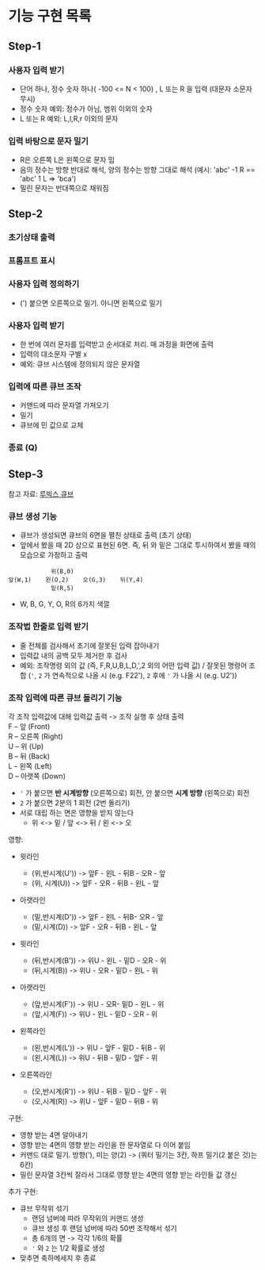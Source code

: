 # 기능 구현 목록

## Step-1
### 사용자 입력 받기
- 단어 하나, 정수 숫자 하나( -100 <= N < 100) , L 또는 R 을 입력 (대문자 소문자 무시)
- 정수 숫자 예외: 정수가 아님, 범위 이외의 숫자
- L 또는 R 예외: L,l,R,r 이외의 문자

### 입력 바탕으로 문자 밀기
- R은 오른쪽 L은 왼쪽으로 문자 밈
- 음의 정수는 방향 반대로 해석, 양의 정수는 방향 그대로 해석
  (예시: 'abc' -1 R == 'abc' 1 L => 'bca')
- 밀린 문자는 반대쪽으로 채워짐

## Step-2
### 초기상태 출력
### 프롬프트 표시
### 사용자 입력 정의하기

- (') 붙으면 오른쪽으로 밀기. 아니면 왼쪽으로 밀기

### 사용자 입력 받기

- 한 번에 여러 문자를 입력받고 순서대로 처리. 매 과정을 화면에 출력
- 입력의 대소문자 구별 x
- 예외: 큐브 시스템에 정의되지 않은 문자열

### 입력에 따른 큐브 조작

- 커맨드에 따라 문자열 가져오기
- 밀기
- 큐브에 민 값으로 교체

### 종료 (Q)

## Step-3
참고 자료: [루빅스 큐브](https://cube3x3.com/%ED%81%90%EB%B8%8C%EB%A5%BC-%EB%A7%9E%EC%B6%94%EB%8A%94-%EB%B0%A9/#notation)
### 큐브 생성 기능
- 큐브가 생성되면 큐브의 6면을 펼친 상태로 출력 (초기 상태)
- 앞에서 봤을 때 2D 상으로 표현된 6면. 즉, 뒤 와 밑은 그대로 투시하여서 봤을 때의 모습으로 가정하고 출력
```aidl
            위(B,0)
앞(W,1)    왼(O,2)    오(G,3)    뒤(Y,4)
            밑(R,5)
```

- W, B, G, Y, O, R의 6가지 색깔
### 조작법 한줄로 입력 받기
- 줄 전체를 검사해서 초기에 잘못된 입력 잡아내기
- 입력값 내의 공백 모두 제거한 후 검사
- 예외: 조작명령 외의 값 (즉, F,R,U,B,L,D,',2 외의 어떤 입력 값) /
  잘못된 명령어 조합 (`'`, `2` 가 연속적으로 나올 시 (e.g. F22'), 
  `2` 후에 `'` 가 나올 시 (e.g. U2')) 
### 조작 입력에 따른 큐브 돌리기 기능
각 조작 입력값에 대해 입력값 출력 -> 조작 실행 후 상태 출력<br>
F – 앞 (Front)<br>
R – 오른쪽 (Right)<br>
U – 위 (Up)<br>
B – 뒤 (Back)<br>
L – 왼쪽 (Left)<br>
D – 아랫쪽 (Down)<br>
- `'` 가 붙으면 **반 시계방향** (오른쪽으로) 회전, 안 붙으면 **시계 방향** (왼쪽으로) 회전
- `2` 가 붙으면 2분의 1 회전 (2번 돌리기)
- 서로 대립 하는 면은 영향을 받지 않는다
  - 위 <-> 밑 / 앞 <-> 뒤 / 왼 <-> 오
  
영향:
- 윗라인
  - (위,반시계(U')) -> 앞F - 왼L - 뒤B - 오R - 앞
  - (위, 시계(U)) -> 앞F - 오R - 뒤B - 왼L - 앞
  

- 아랫라인
  - (밑,반시계(D')) -> 앞F - 왼L - 뒤B- 오R - 앞
  - (밑,시계(D)) -> 앞F - 오R - 뒤B - 왼L  - 앞

  
- 윗라인
  - (뒤,반시계(B')) -> 위U - 왼L - 밑D - 오R - 위
  - (뒤,시계(B)) -> 위U - 오R - 밑D - 왼L - 위

  
- 아랫라인
  - (앞,반시계(F')) -> 위U - 오R- 밑D - 왼L - 위
  - (앞,시계(F)) -> 위U - 왼L - 밑D - 오R - 위

  
- 왼쪽라인
  - (왼,반시계(L')) -> 위U - 앞F - 밑D - 뒤B - 위
  - (왼,시계(L)) -> 위U - 뒤B - 밑D - 앞F - 위


- 오른쪽라인
  - (오,반시계(R')) -> 위U - 뒤B - 밑D - 앞F - 위
  - (오,시계(R)) ->  위U - 앞F - 밑D - 뒤B - 위

구현:
- 영향 받는 4면 알아내기<br>
- 영향 받는 4면의 영향 받는 라인을 한 문자열로 다 이어 붙임<br>
- 커맨드 대로 밀기. 방향('), 미는 양(2) -> (쿼터 밀기는 3칸, 하프 밀기(2 붙은 것)는 6칸)<br>
- 밀린 문자열 3칸씩 잘라서 그대로 영향 받는 4면의 영향 받는 라인들 값 갱신

추가 구현:
- 큐브 무작위 섞기
  - 랜덤 넘버에 따라 무작위의 커맨드 생성
  - 큐브 생성 후 랜덤 넘버에 따라 50번 조작해서 섞기
  - 총 6개의 면 -> 각각 1/6의 확률
  - `'` 와 `2` 는 1/2 확률로 생성
- 맞추면 축하메세지 후 종료
